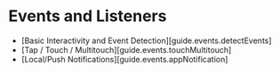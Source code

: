 # Events and Listeners

<div class="guides-toc">

* [Basic Interactivity and Event Detection][guide.events.detectEvents]
* [Tap / Touch / Multitouch][guide.events.touchMultitouch]
* [Local/Push Notifications][guide.events.appNotification]

</div>

<div style="display: none;">

### [Basic Interactivity and Event Detection][guide.events.detectEvents]
### [Tap / Touch / Multitouch][guide.events.touchMultitouch]
### [Local/Push Notifications][guide.events.appNotification]

</div>